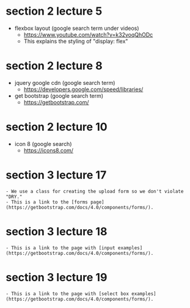# section 2 lecture 5 
- flexbox layout (google search term under videos)
    - https://www.youtube.com/watch?v=k32voqQhODc
    - This explains the styling of "display: flex"


# section 2 lecture 8
- jquery google cdn (google search term)
    - https://developers.google.com/speed/libraries/
- get bootstrap (google search term)
    - https://getbootstrap.com/


# section 2 lecture 10
- icon 8 (google search)
    - https://icons8.com/


# section 3 lecture 17
    - We use a class for creating the upload form so we don't violate "DRY."
    - This is a link to the [forms page](https://getbootstrap.com/docs/4.0/components/forms/).


# section 3 lecture 18 
    - This is a link to the page with [input examples](https://getbootstrap.com/docs/4.0/components/forms/).


# section 3 lecture 19
    - This is a link to the page with [select box examples](https://getbootstrap.com/docs/4.0/components/forms/).

